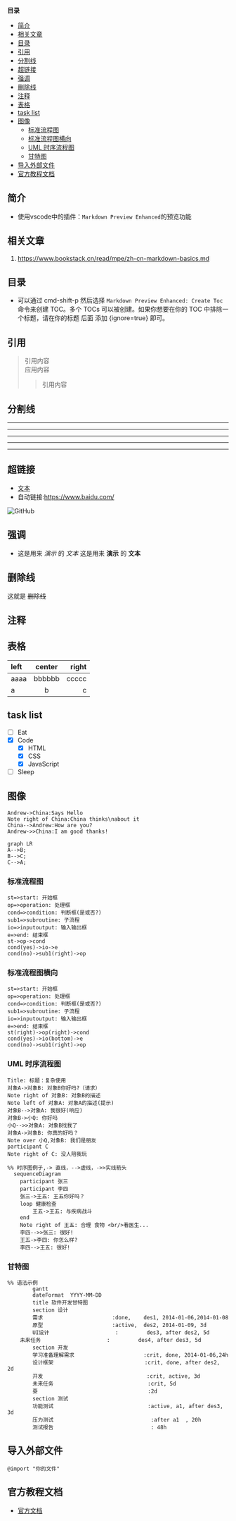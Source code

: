**目录**
<!-- @import "[TOC]" {cmd="toc" depthFrom=1 depthTo=6 orderedList=false} -->

<!-- code_chunk_output -->

- [简介](#简介)
- [相关文章](#相关文章)
- [目录](#目录)
- [引用](#引用)
- [分割线](#分割线)
- [超链接](#超链接)
- [强调](#强调)
- [删除线](#删除线)
- [注释](#注释)
- [表格](#表格)
- [task list](#task-list)
- [图像](#图像)
  - [标准流程图](#标准流程图)
  - [标准流程图横向](#标准流程图横向)
  - [UML 时序流程图](#uml-时序流程图)
  - [甘特图](#甘特图)
- [导入外部文件](#导入外部文件)
- [官方教程文档](#官方教程文档)

<!-- /code_chunk_output -->

## 简介
- 使用vscode中的插件：`Markdown Preview Enhanced`的预览功能

## 相关文章
1. <https://www.bookstack.cn/read/mpe/zh-cn-markdown-basics.md>

## 目录
- 可以通过 cmd-shift-p 然后选择 `Markdown Preview Enhanced: Create Toc `命令来创建 TOC。多个 TOCs 可以被创建。如果你想要在你的 TOC 中排除一个标题，请在你的标题 后面 添加 {ignore=true} 即可。

## 引用
>引用内容  
>应用内容  
>> 引用内容  

## 分割线

***
---
___

* * *
- - -

## 超链接

- [文本](link)
- 自动链接:<https://www.baidu.com/>

![GitHub](https://avatars2.githubusercontent.com/u/3265208?v=3&s=100 "GitHub,Social Coding")

## 强调
- 这是用来 *演示* 的 _文本_
这是用来 **演示** 的 __文本__

## 删除线
这就是 ~~删除线~~

## 注释
[//]: 注释
[^_^]: (注释不会显示)

## 表格
| left | center | right |
| :--- | :----: | ----: |
| aaaa | bbbbbb | ccccc |
| a    | b      | c     |

## task list
- [ ] Eat
- [x] Code
  - [x] HTML
  - [x] CSS
  - [x] JavaScript
- [ ] Sleep

## 图像

```sequence {theme="hand"}
Andrew->China:Says Hello
Note right of China:China thinks\nabout it
China-->Andrew:How are you?
Andrew->>China:I am good thanks!
```

```mermaid
graph LR
A-->B;
B-->C;
C-->A;
```
### 标准流程图

```flow
st=>start: 开始框
op=>operation: 处理框
cond=>condition: 判断框(是或否?)
sub1=>subroutine: 子流程
io=>inputoutput: 输入输出框
e=>end: 结束框
st->op->cond
cond(yes)->io->e
cond(no)->sub1(right)->op
```

### 标准流程图横向

```flow
st=>start: 开始框
op=>operation: 处理框
cond=>condition: 判断框(是或否?)
sub1=>subroutine: 子流程
io=>inputoutput: 输入输出框
e=>end: 结束框
st(right)->op(right)->cond
cond(yes)->io(bottom)->e
cond(no)->sub1(right)->op
```

### UML 时序流程图 
```sequence
Title: 标题：复杂使用
对象A->对象B: 对象B你好吗?（请求）
Note right of 对象B: 对象B的描述
Note left of 对象A: 对象A的描述(提示)
对象B-->对象A: 我很好(响应)
对象B->小Q: 你好吗
小Q-->>对象A: 对象B找我了
对象A->对象B: 你真的好吗？
Note over 小Q,对象B: 我们是朋友
participant C
Note right of C: 没人陪我玩
```
```mermaid
%% 时序图例子,-> 直线，-->虚线，->>实线箭头
  sequenceDiagram
    participant 张三
    participant 李四
    张三->王五: 王五你好吗？
    loop 健康检查
        王五->王五: 与疾病战斗
    end
    Note right of 王五: 合理 食物 <br/>看医生...
    李四-->>张三: 很好!
    王五->李四: 你怎么样?
    李四-->王五: 很好!
```

### 甘特图
```mermaid
%% 语法示例
        gantt
        dateFormat  YYYY-MM-DD
        title 软件开发甘特图
        section 设计
        需求                      :done,    des1, 2014-01-06,2014-01-08
        原型                      :active,  des2, 2014-01-09, 3d
        UI设计                     :         des3, after des2, 5d
    未来任务                     :         des4, after des3, 5d
        section 开发
        学习准备理解需求                      :crit, done, 2014-01-06,24h
        设计框架                             :crit, done, after des2, 2d
        开发                                 :crit, active, 3d
        未来任务                              :crit, 5d
        耍                                   :2d
        section 测试
        功能测试                              :active, a1, after des3, 3d
        压力测试                               :after a1  , 20h
        测试报告                               : 48h
```

## 导入外部文件
`@import "你的文件"`

## 官方教程文档
- [官方文档](https://markdown.com.cn/basic-syntax/)

